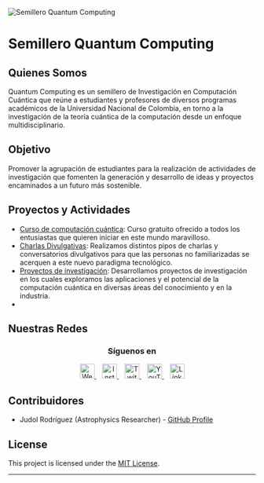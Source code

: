 ![Semillero Quantum Computing](https://github.com/juarodriguezfr/Quantum-Computing/blob/main/Quantum%20Computing%20Icon.ico)


# Semillero Quantum Computing 

## Quienes Somos

Quantum Computing es un semillero de Investigación en Computación Cuántica que reúne a estudiantes y profesores de diversos programas académicos de la Universidad Nacional de Colombia, en torno a la investigación de la teoría cuántica de la computación desde un enfoque multidisciplinario.

## Objetivo

Promover la agrupación de estudiantes para la realización de actividades de investigación que fomenten la generación y desarrollo de ideas y proyectos encaminados a un futuro más sostenible.

## Proyectos y Actividades
* [Curso de computación cuántica](https://github.com/juarodriguezfr/Quantum-Computing/tree/main/Curso%20Quantum%20Computing): Curso gratuito ofrecido a todos los entusiastas que quieren iniciar en este mundo maravilloso.
* [Charlas Divulgativas]([https://www.youtube.com/watch?v=Ne_-Q7j_XYc](https://www.youtube.com/playlist?list=PLNBrNYWFMvgpm_q63umiyJOOGt3D3xByc)): Realizamos distintos pipos de charlas y conversatorios divulgativos para que las personas no familiarizadas se acerquen a este nuevo paradigma tecnológico.
* [Proyectos de investigación](http://www.quantumc.unal.edu.co/enfoques.html#): Desarrollamos proyectos de investigación en los cuales exploramos las aplicaciones y el potencial de la computación cuántica en diversas áreas del conocimiento y en la industria.
* 

## Nuestras Redes

<!-- Social Media Section -->
<div align="center">
  <h3 align="center">Síguenos en</h3>
  <p align="center">
    <a href="http://www.quantumc.unal.edu.co/" title="Website">
      <img src="https://upload.wikimedia.org/wikipedia/commons/0/0a/Logotipo_de_la_Universidad_Nacional_de_Colombia.svg" width="30" alt="Website">
    </a>
    &nbsp;&nbsp;
    <a href="https://www.instagram.com/quantumcomputingun/" title="Instagram">
      <img src="https://upload.wikimedia.org/wikipedia/commons/9/95/Instagram_logo_2022.svg" width="30" alt="Instagram">
    </a>
    &nbsp;&nbsp;
    <a href="https://www.twitch.tv/quantum_computing_unal/" title="Twitch">
      <img src="https://upload.wikimedia.org/wikipedia/commons/2/20/Twitch_icon_2012.svg" width="30" alt="Twitch">
    </a>
    &nbsp;&nbsp;
    <a href="https://www.youtube.com/@Quantum_Computing_UNAL/" title="YouTube">
      <img src="https://upload.wikimedia.org/wikipedia/commons/0/09/YouTube_full-color_icon_%282017%29.svg" width="30" alt="YouTube">
    </a>
    &nbsp;&nbsp;
    <a href="https://www.linkedin.com/company/semillero-de-investigacion-quantum-computing/mycompany/" title="LinkedIn">
      <img src="https://upload.wikimedia.org/wikipedia/commons/8/81/LinkedIn_icon.svg" width="30" alt="LinkedIn">
    </a>   
  </p>
</div>

## Contribuidores

- Judol Rodríguez (Astrophysics Researcher) - [GitHub Profile](https://github.com/juarodriguezfr)

## License

This project is licensed under the [MIT License](LICENSE.md).

---
